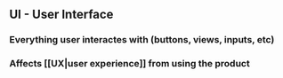 ## UI - User Interface
### Everything user interactes with (buttons, views, inputs, etc)
### Affects [[UX|user experience]] from using the product
